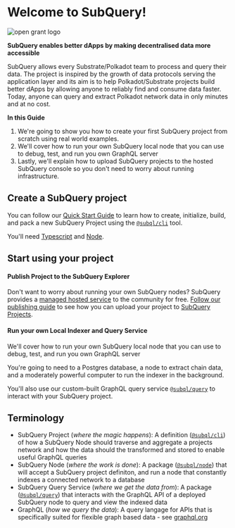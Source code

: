 # Welcome to SubQuery!
![open grant logo](https://raw.githubusercontent.com/w3f/General-Grants-Program/master/src/badge_black.svg)

**SubQuery enables better dApps by making decentralised data more accessible**

SubQuery allows every Substrate/Polkadot team to process and query their data. The project is inspired by the growth of data protocols serving the application layer and its aim is to help Polkadot/Substrate projects build better dApps by allowing anyone to reliably find and consume data faster. Today, anyone can query and extract Polkadot network data in only minutes and at no cost.

**In this Guide**
1. We're going to show you how to create your first SubQuery project from scratch using real world examples.
2. We'll cover how to run your own SubQuery local node that you can use to debug, test, and run you own GraphQL server
3. Lastly, we'll explain how to upload SubQuery projects to the hosted SubQuery console so you don't need to worry about running infrastructure.

## Create a SubQuery project
You can follow our [Quick Start Guide](/quickstart) to learn how to create, initialize, build, and pack a new SubQuery Project using the [`@subql/cli`](https://www.npmjs.com/package/@subql/cli) tool.

You'll need [Typescript](https://www.typescriptlang.org/) and  [Node](https://nodejs.org/en/).

## Start using your project
#### Publish Project to the SubQuery Explorer
Don't want to worry about running your own SubQuery nodes? SubQuery provides a [managed hosted service](https://explorer.subquery.network) to the community for free. [Follow our publishing guide](/publish/publish) to see how you can upload your project to [SubQuery Projects](https://project.subquery.network).

#### Run your own Local Indexer and Query Service
We'll cover how to run your own SubQuery local node that you can use to debug, test, and run you own GraphQL server

You're going to need to a Postgres database, a node to extract chain data, and a moderately powerful computer to run the indexer in the background.

You'll also use our custom-built GraphQL query service [`@subql/query`](https://www.npmjs.com/package/@subql/query) to interact with your SubQuery project.

## Terminology
- SubQuery Project (*where the magic happens*): A definition ([`@subql/cli`](https://www.npmjs.com/package/@subql/cli)) of how a SubQuery Node should traverse and aggregate a projects network and how the data should the transformed and stored to enable useful GraphQL queries 
- SubQuery Node (*where the work is done*): A package ([`@subql/node`](https://www.npmjs.com/package/@subql/node)) that will accept a SubQuery project definiton, and run a node that constantly indexes a connected network to a database
- SubQuery Query Service (*where we get the data from*): A package ([`@subql/query`](https://www.npmjs.com/package/@subql/query)) that interacts with the GraphQL API of a deployed SubQuery node to query and view the indexed data
- GraphQL (*how we query the data*): A query langage for APIs that is specifically suited for flexible graph based data - see [graphql.org](https://graphql.org/learn/)